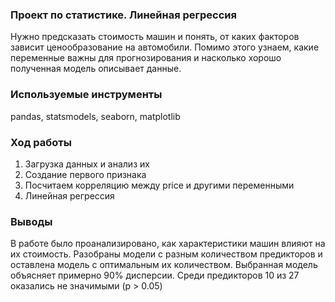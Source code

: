 ### Проект по статистике. Линейная регрессия
Нужно предсказать стоимость машин и понять, от каких факторов зависит ценообразование на автомобили. Помимо этого узнаем, какие переменные важны для прогнозирования и насколько хорошо полученная модель описывает данные.
### Используемые инструменты
pandas, statsmodels, seaborn, matplotlib
### Ход работы
1. Загрузка данных и анализ их
2. Создание первого признака
3. Посчитаем корреляцию между price и другими переменными
4. Линейная регрессия
### Выводы
В работе было проанализировано, как характеристики машин влияют на их стоимость. Разобраны модели с разным количеством предикторов и оставлена модель с оптимальным их количеством. Выбранная модель объясняет примерно 90% дисперсии. Среди предикторов 10 из 27 оказались не значимыми (p > 0.05)